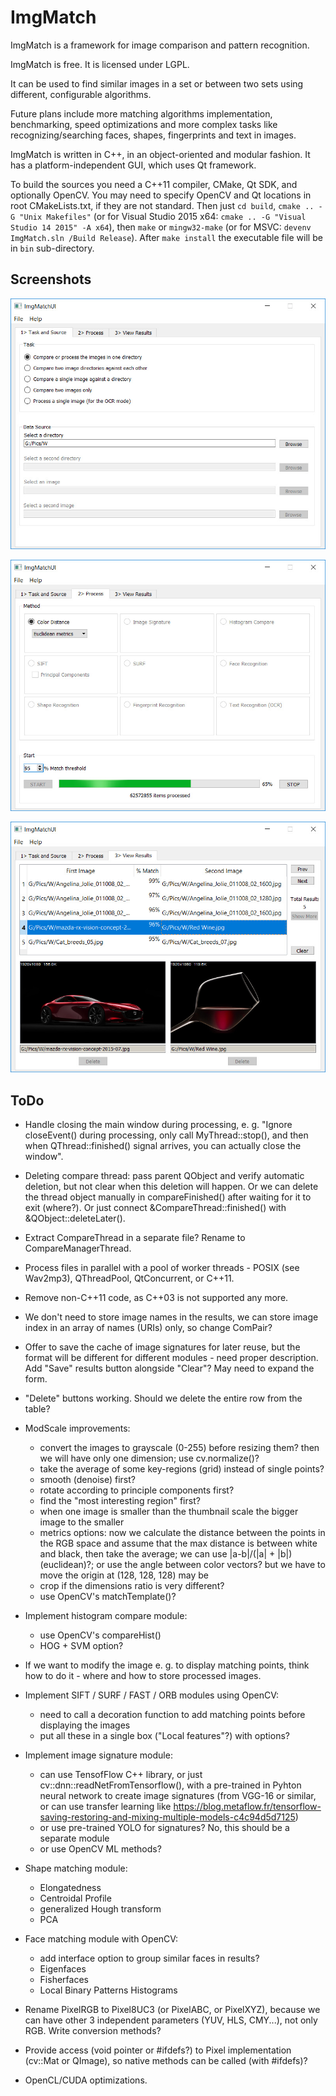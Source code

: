 ImgMatch
========

ImgMatch is a framework for image comparison and pattern recognition.

ImgMatch is free. It is licensed under LGPL.

It can be used to find similar images in a set or between two sets using
different, configurable algorithms.

Future plans include more matching algorithms implementation, benchmarking,
speed optimizations and more complex tasks like recognizing/searching faces,
shapes, fingerprints and text in images.

ImgMatch is written in C++, in an object-oriented and modular fashion.
It has a platform-independent GUI, which uses Qt framework.

To build the sources you need a C++11 compiler, CMake, Qt SDK, and optionally
OpenCV. You may need to specify OpenCV and Qt locations in root CMakeLists.txt,
if they are not standard. Then just `cd build`, `cmake .. -G "Unix Makefiles"`
(or for Visual Studio 2015 x64: `cmake .. -G "Visual Studio 14 2015" -A x64`),
then `make` or `mingw32-make` (or for MSVC: `devenv ImgMatch.sln /Build Release`).
After `make install` the executable file will be in `bin` sub-directory.


Screenshots
-----------

![first tab](https://github.com/akirov/ImgMatch/raw/master/docs/screen_1.jpg)

![second tab](https://github.com/akirov/ImgMatch/raw/master/docs/screen_2.jpg)

![third tab](https://github.com/akirov/ImgMatch/raw/master/docs/screen_3.jpg)


ToDo
----

- Handle closing the main window during processing, e. g.
  "Ignore closeEvent() during processing, only call MyThread::stop(), and
   then when QThread::finished() signal arrives, you can actually close the
   window".

- Deleting compare thread: pass parent QObject and verify automatic
  deletion, but not clear when this deletion will happen.
  Or we can delete the thread object manually in compareFinished() after
  waiting for it to exit (where?).
  Or just connect &CompareThread::finished() with &QObject::deleteLater().

- Extract CompareThread in a separate file? Rename to CompareManagerThread.

- Process files in parallel with a pool of worker threads - POSIX (see Wav2mp3),
  QThreadPool, QtConcurrent, or C++11.

- Remove non-C++11 code, as C++03 is not supported any more.

- We don't need to store image names in the results, we can store image
  index in an array of names (URIs) only, so change ComPair?

- Offer to save the cache of image signatures for later reuse, but the
  format will be different for different modules - need proper description.
  Add "Save" results button alongside "Clear"? May need to expand the form.

- "Delete" buttons working. Should we delete the entire row from the table?

- ModScale improvements:
  - convert the images to grayscale (0-255) before resizing them? then we
    will have only one dimension; use cv.normalize()?
  - take the average of some key-regions (grid) instead of single points?
  - smooth (denoise) first?
  - rotate according to principle components first?
  - find the "most interesting region" first?
  - when one image is smaller than the thumbnail scale the bigger image to
    the smaller
  - metrics options:
    now we calculate the distance between the points in the RGB space and
    assume that the max distance is between white and black, then take the
    average;
    we can use |a-b|/(|a| + |b|) (euclidean)?;
    or use the angle between color vectors? but we have to move the origin
    at (128, 128, 128) may be
  - crop if the dimensions ratio is very different?
  - use OpenCV's matchTemplate()?

- Implement histogram compare module:
  - use OpenCV's compareHist()
  - HOG + SVM option?

- If we want to modify the image e. g. to display matching points, think
  how to do it - where and how to store processed images.

- Implement SIFT / SURF / FAST / ORB modules using OpenCV:
  - need to call a decoration function to add matching points before displaying
    the images
  - put all these in a single box ("Local features"?) with options?

- Implement image signature module:
  - can use TensofFlow C++ library, or just cv::dnn::readNetFromTensorflow(),
    with a pre-trained in Pyhton neural network to create image signatures
    (from VGG-16 or similar, or can use transfer learning like
     https://blog.metaflow.fr/tensorflow-saving-restoring-and-mixing-multiple-models-c4c94d5d7125)
  - or use pre-trained YOLO for signatures? No, this should be a separate module
  - or use OpenCV ML methods?

- Shape matching module:
  - Elongatedness
  - Centroidal Profile
  - generalized Hough transform
  - PCA

- Face matching module with OpenCV:
  - add interface option to group similar faces in results?
  - Eigenfaces
  - Fisherfaces
  - Local Binary Patterns Histograms

- Rename PixelRGB to Pixel8UC3 (or PixelABC, or PixelXYZ), because we can
  have other 3 independent parameters (YUV, HLS, CMY...), not only RGB.
  Write conversion methods?

- Provide access (void pointer or #ifdefs?) to Pixel implementation
  (cv::Mat or QImage), so native methods can be called (with #ifdefs)?

- OpenCL/CUDA optimizations.
